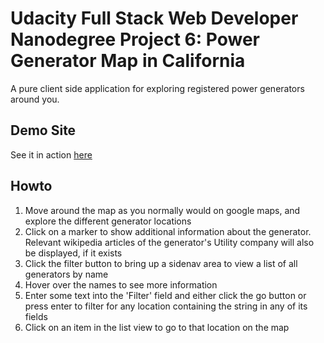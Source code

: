 # Udacity Full Stack Web Developer Nanodegree Project 6: Power Generator Map in California
A pure client side application for exploring registered power generators around you.

## Demo Site
<!-- TODO -->
See it in action [here](http://catalog.thoughtforyourthoughts.com/)

## Howto
1. Move around the map as you normally would on google maps, and explore the different generator locations
2. Click on a marker to show additional information about the generator. Relevant wikipedia articles of the generator's Utility company will also be displayed, if it exists
3. Click the filter button to bring up a sidenav area to view a list of all generators by name
4. Hover over the names to see more information
5. Enter some text into the 'Filter' field and either click the go button or press enter to filter for any location containing the string in any of its fields
6. Click on an item in the list view to go to that location on the map
